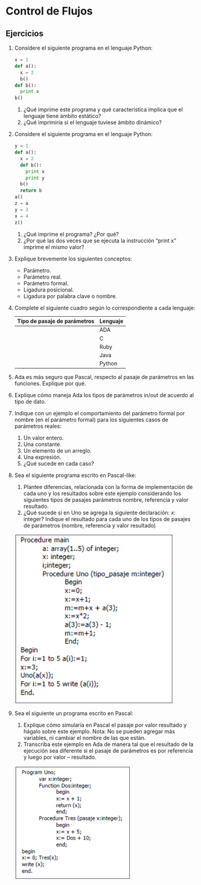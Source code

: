 # Control de Flujos

## Ejercicios

1. Considere el siguiente programa en el lenguaje Python:

    ```py
    x = 1
    def a():
      x = 2
      b()
    def b():
      print x
    b()
    ```

    1. ¿Qué imprime este programa y qué característica implica que el lenguaje tiene ámbito estático?
    1. ¿Qué imprimiría si el lenguaje tuviese ámbito dinámico?

1. Considere el siguiente programa en el lenguaje Python:

    ```py
    y = 1
    def a():
      x = 2
      def b():
        print x
        print y
      b()
      return b
    a()
    z = a
    y = 3
    x = 4
    z()
    ```

    1. ¿Qué imprime el programa? ¿Por qué?
    1. ¿Por qué las dos veces que se ejecuta la instrucción “print x” imprime el mismo valor?

1. Explique brevemente los siguientes conceptos:

   * Parámetro.
   * Parámetro real.
   * Parámetro formal.
   * Ligadura posicional.
   * Ligadura por palabra clave o nombre.

1. Complete el siguiente cuadro según lo correspondiente a cada lenguaje:

   | Tipo de pasaje de parámetros | Lenguaje |
   | -- | --     |
   |    | ADA    |
   |    | C      |
   |    | Ruby   |
   |    | Java   |
   |    | Python |

1. Ada es más seguro que Pascal, respecto al pasaje de parámetros en las funciones. Explique por qué.
1. Explique cómo maneja Ada los tipos de parámetros in/out de acuerdo al tipo de dato.
1. Indique con un ejemplo el comportamiento del parámetro formal por nombre (en el parámetro formal) para los siguientes casos de parámetros reales:
    1. Un valor entero.
    1. Una constante.
    1. Un elemento de un arreglo.
    1. Una expresión.
    1. ¿Qué sucede en cada caso?
1. Sea el siguiente programa escrito en Pascal-like:
    1. Plantee diferencias, relacionada con la forma de implementación de cada uno y los resultados sobre este ejemplo considerando los siguientes tipos de pasajes parámetros nombre, referencia y valor resultado.
    1. ¿Qué sucede si en Uno se agrega la siguiente declaración: x: integer? Indique el resultado para cada uno de los tipos de pasajes de parámetros (nombre, referencia y valor resultado)

    ![Pascal](img/ej1.png)

1. Sea el siguiente un programa escrito en Pascal:
    1. Explique cómo simularía en Pascal el pasaje por valor resultado y hágalo sobre este ejemplo. Nota: No se pueden agregar más variables, ni cambiar el nombre de las que están.
    1. Transcriba este ejemplo en Ada de manera tal que el resultado de la ejecución sea diferente si el pasaje de parámetros es por referencia y luego por valor – resultado.

    ![Pascal](img/ej2.png)
